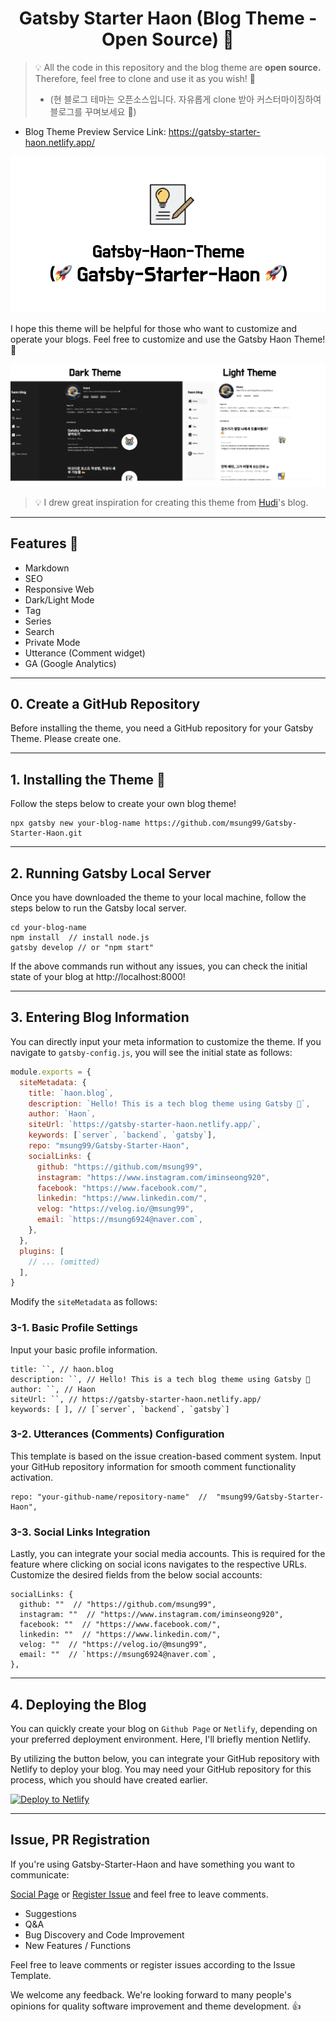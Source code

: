 # <div align="center">Gatsby Starter Haon (Blog Theme - Open Source) 🚀</div>

> 💡 All the code in this repository and the blog theme are **open source.** Therefore, feel free to clone and use it as you wish! 🙂
>
> - (현 블로그 테마는 오픈소스입니다. 자유롭게 clone 받아 커스터마이징하여 블로그를 꾸며보세요 🙂)

- Blog Theme Preview Service Link: https://gatsby-starter-haon.netlify.app/

![](./static/readme/theme.png)

I hope this theme will be helpful for those who want to customize and operate your blogs. Feel free to customize and use the Gatsby Haon Theme! 👋

![](./static/readme/preview.png)

> 💡 I drew great inspiration for creating this theme from [Hudi](https://github.com/devHudi/gatsby-starter-hoodie)'s blog.

---

## Features 🚀

- Markdown
- SEO
- Responsive Web
- Dark/Light Mode
- Tag
- Series
- Search
- Private Mode
- Utterance (Comment widget)
- GA (Google Analytics)

---

## 0. Create a GitHub Repository

Before installing the theme, you need a GitHub repository for your Gatsby Theme. Please create one.

---

## 1. Installing the Theme 👋

Follow the steps below to create your own blog theme!

```
npx gatsby new your-blog-name https://github.com/msung99/Gatsby-Starter-Haon.git
```

---

## 2. Running Gatsby Local Server

Once you have downloaded the theme to your local machine, follow the steps below to run the Gatsby local server.

```
cd your-blog-name
npm install  // install node.js
gatsby develop // or "npm start"
```

If the above commands run without any issues, you can check the initial state of your blog at http://localhost:8000!

---

## 3. Entering Blog Information

You can directly input your meta information to customize the theme. If you navigate to `gatsby-config.js`, you will see the initial state as follows:

```js
module.exports = {
  siteMetadata: {
    title: `haon.blog`,
    description: `Hello! This is a tech blog theme using Gatsby 🤩`,
    author: `Haon`,
    siteUrl: `https://gatsby-starter-haon.netlify.app/`,
    keywords: [`server`, `backend`, `gatsby`],
    repo: "msung99/Gatsby-Starter-Haon",
    socialLinks: {
      github: "https://github.com/msung99",
      instagram: "https://www.instagram.com/iminseong920",
      facebook: "https://www.facebook.com/",
      linkedin: "https://www.linkedin.com/",
      velog: "https://velog.io/@msung99",
      email: `https://msung6924@naver.com`,
    },
  },
  plugins: [
    // ... (omitted)
  ],
}
```

Modify the `siteMetadata` as follows:

### 3-1. Basic Profile Settings

Input your basic profile information.

```
title: ``, // haon.blog
description: ``, // Hello! This is a tech blog theme using Gatsby 🤩
author: ``, // Haon
siteUrl: ``, // https://gatsby-starter-haon.netlify.app/
keywords: [ ], // [`server`, `backend`, `gatsby`]
```

### 3-2. Utterances (Comments) Configuration

This template is based on the issue creation-based comment system. Input your GitHub repository information for smooth comment functionality activation.

```
repo: "your-github-name/repository-name"  //  "msung99/Gatsby-Starter-Haon",
```

### 3-3. Social Links Integration

Lastly, you can integrate your social media accounts. This is required for the feature where clicking on social icons navigates to the respective URLs. Customize the desired fields from the below social accounts:

```
socialLinks: {
  github: ""  // "https://github.com/msung99",
  instagram: ""  // "https://www.instagram.com/iminseong920",
  facebook: ""  // "https://www.facebook.com/",
  linkedin: ""  // "https://www.linkedin.com/",
  velog: ""  // "https://velog.io/@msung99",
  email: ""  // `https://msung6924@naver.com`,
},
```

---

## 4. Deploying the Blog

You can quickly create your blog on `Github Page` or `Netlify`, depending on your preferred deployment environment. Here, I'll briefly mention Netlify.

By utilizing the button below, you can integrate your GitHub repository with Netlify to deploy your blog. You may need your GitHub repository for this process, which you should have created earlier.

<a href="https://app.netlify.com/start/deploy?repository=https://github.com/msung99/Gatsby-Starter-Haon.git" target="_blank"><img src="https://www.netlify.com/img/deploy/button.svg" alt="Deploy to Netlify"></a>

---

## Issue, PR Registration

If you're using Gatsby-Starter-Haon and have something you want to communicate:

[Social Page](https://gatsby-starter-haon.netlify.app/community/) or [Register Issue](https://github.com/msung99/Gatsby-Starter-Haon/issues/1) and feel free to leave comments.

- Suggestions
- Q&A
- Bug Discovery and Code Improvement
- New Features / Functions

Feel free to leave comments or register issues according to the Issue Template.

We welcome any feedback. We're looking forward to many people's opinions for quality software improvement and theme development. 👍
